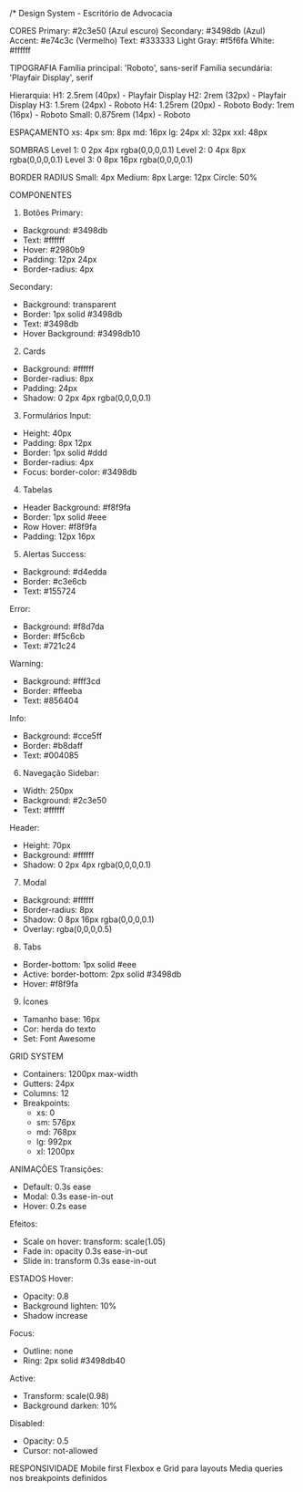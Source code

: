 /* Design System - Escritório de Advocacia

CORES
Primary: #2c3e50 (Azul escuro)
Secondary: #3498db (Azul)
Accent: #e74c3c (Vermelho)
Text: #333333
Light Gray: #f5f6fa
White: #ffffff

TIPOGRAFIA
Família principal: 'Roboto', sans-serif
Família secundária: 'Playfair Display', serif

Hierarquia:
H1: 2.5rem (40px) - Playfair Display
H2: 2rem (32px) - Playfair Display
H3: 1.5rem (24px) - Roboto
H4: 1.25rem (20px) - Roboto
Body: 1rem (16px) - Roboto
Small: 0.875rem (14px) - Roboto

ESPAÇAMENTO
xs: 4px
sm: 8px
md: 16px
lg: 24px
xl: 32px
xxl: 48px

SOMBRAS
Level 1: 0 2px 4px rgba(0,0,0,0.1)
Level 2: 0 4px 8px rgba(0,0,0,0.1)
Level 3: 0 8px 16px rgba(0,0,0,0.1)

BORDER RADIUS
Small: 4px
Medium: 8px
Large: 12px
Circle: 50%

COMPONENTES

1. Botões
Primary:
- Background: #3498db
- Text: #ffffff
- Hover: #2980b9
- Padding: 12px 24px
- Border-radius: 4px

Secondary:
- Background: transparent
- Border: 1px solid #3498db
- Text: #3498db
- Hover Background: #3498db10

2. Cards
- Background: #ffffff
- Border-radius: 8px
- Padding: 24px
- Shadow: 0 2px 4px rgba(0,0,0,0.1)

3. Formulários
Input:
- Height: 40px
- Padding: 8px 12px
- Border: 1px solid #ddd
- Border-radius: 4px
- Focus: border-color: #3498db

4. Tabelas
- Header Background: #f8f9fa
- Border: 1px solid #eee
- Row Hover: #f8f9fa
- Padding: 12px 16px

5. Alertas
Success:
- Background: #d4edda
- Border: #c3e6cb
- Text: #155724

Error:
- Background: #f8d7da
- Border: #f5c6cb
- Text: #721c24

Warning:
- Background: #fff3cd
- Border: #ffeeba
- Text: #856404

Info:
- Background: #cce5ff
- Border: #b8daff
- Text: #004085

6. Navegação
Sidebar:
- Width: 250px
- Background: #2c3e50
- Text: #ffffff

Header:
- Height: 70px
- Background: #ffffff
- Shadow: 0 2px 4px rgba(0,0,0,0.1)

7. Modal
- Background: #ffffff
- Border-radius: 8px
- Shadow: 0 8px 16px rgba(0,0,0,0.1)
- Overlay: rgba(0,0,0,0.5)

8. Tabs
- Border-bottom: 1px solid #eee
- Active: border-bottom: 2px solid #3498db
- Hover: #f8f9fa

9. Ícones
- Tamanho base: 16px
- Cor: herda do texto
- Set: Font Awesome

GRID SYSTEM
- Containers: 1200px max-width
- Gutters: 24px
- Columns: 12
- Breakpoints:
  - xs: 0
  - sm: 576px
  - md: 768px
  - lg: 992px
  - xl: 1200px

ANIMAÇÕES
Transições:
- Default: 0.3s ease
- Modal: 0.3s ease-in-out
- Hover: 0.2s ease

Efeitos:
- Scale on hover: transform: scale(1.05)
- Fade in: opacity 0.3s ease-in-out
- Slide in: transform 0.3s ease-in-out

ESTADOS
Hover:
- Opacity: 0.8
- Background lighten: 10%
- Shadow increase

Focus:
- Outline: none
- Ring: 2px solid #3498db40

Active:
- Transform: scale(0.98)
- Background darken: 10%

Disabled:
- Opacity: 0.5
- Cursor: not-allowed

RESPONSIVIDADE
Mobile first
Flexbox e Grid para layouts
Media queries nos breakpoints definidos
